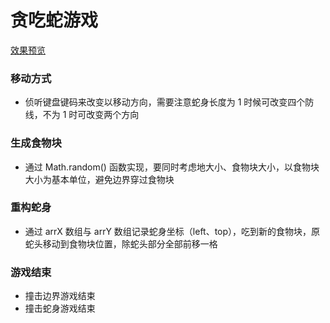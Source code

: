 # 贪吃蛇游戏

[效果预览](https://sevlt.github.io/Snake)

### 移动方式

-   侦听键盘键码来改变以移动方向，需要注意蛇身长度为 1 时候可改变四个防线，不为 1 时可改变两个方向

### 生成食物块

-   通过 Math.random() 函数实现，要同时考虑地大小、食物块大小，以食物块大小为基本单位，避免边界穿过食物块

### 重构蛇身

-   通过 arrX 数组与 arrY 数组记录蛇身坐标（left、top），吃到新的食物块，原蛇头移动到食物块位置，除蛇头部分全部前移一格

### 游戏结束

-   撞击边界游戏结束
-   撞击蛇身游戏结束
